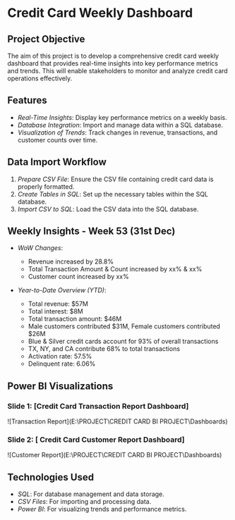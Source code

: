 # Credit Card Weekly Dashboard

## Project Objective
The aim of this project is to develop a comprehensive credit card weekly dashboard that provides real-time insights into key performance metrics and trends. This will enable stakeholders to monitor and analyze credit card operations effectively.

## Features
- *Real-Time Insights*: Display key performance metrics on a weekly basis.
- *Database Integration*: Import and manage data within a SQL database.
- *Visualization of Trends*: Track changes in revenue, transactions, and customer counts over time.

## Data Import Workflow
1. *Prepare CSV File*: Ensure the CSV file containing credit card data is properly formatted.
2. *Create Tables in SQL*: Set up the necessary tables within the SQL database.
3. *Import CSV to SQL*: Load the CSV data into the SQL database.

## Weekly Insights - Week 53 (31st Dec)
- *WoW Changes*:
  - Revenue increased by 28.8%
  - Total Transaction Amount & Count increased by xx% & xx%
  - Customer count increased by xx%
  
- *Year-to-Date Overview (YTD)*:
  - Total revenue: $57M
  - Total interest: $8M
  - Total transaction amount: $46M
  - Male customers contributed $31M, Female customers contributed $26M
  - Blue & Silver credit cards account for 93% of overall transactions
  - TX, NY, and CA contribute 68% to total transactions
  - Activation rate: 57.5%
  - Delinquent rate: 6.06%

## Power BI Visualizations
### Slide 1: [Credit Card Transaction Report Dashboard]
![Transaction Report](E:\PROJECT\CREDIT CARD BI PROJECT\Dashboards)

### Slide 2: [ Credit Card Customer Report Dashboard]
![Customer Report](E:\PROJECT\CREDIT CARD BI PROJECT\Dashboards)

## Technologies Used
- *SQL*: For database management and data storage.
- *CSV Files*: For importing and processing data.
- *Power BI*: For visualizing trends and performance metrics.
